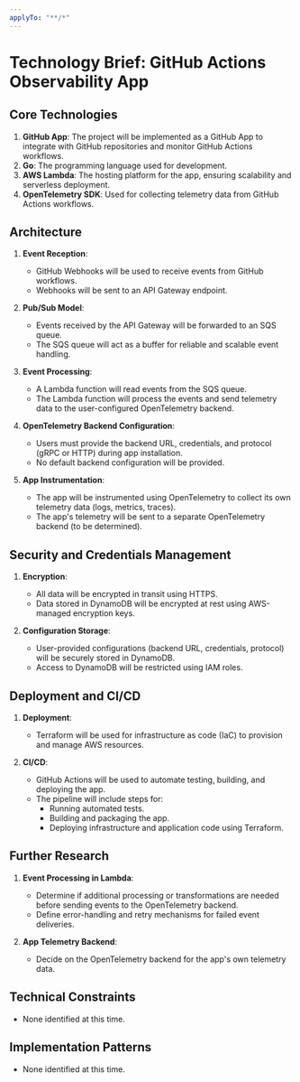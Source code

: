 ```yaml
---
applyTo: "**/*"
---
```


# Technology Brief: GitHub Actions Observability App

## Core Technologies

1. **GitHub App**: The project will be implemented as a GitHub App to integrate with GitHub repositories and monitor GitHub Actions workflows.
2. **Go**: The programming language used for development.
3. **AWS Lambda**: The hosting platform for the app, ensuring scalability and serverless deployment.
4. **OpenTelemetry SDK**: Used for collecting telemetry data from GitHub Actions workflows.

## Architecture

1. **Event Reception**:

   - GitHub Webhooks will be used to receive events from GitHub workflows.
   - Webhooks will be sent to an API Gateway endpoint.

2. **Pub/Sub Model**:

   - Events received by the API Gateway will be forwarded to an SQS queue.
   - The SQS queue will act as a buffer for reliable and scalable event handling.

3. **Event Processing**:

   - A Lambda function will read events from the SQS queue.
   - The Lambda function will process the events and send telemetry data to the user-configured OpenTelemetry backend.

4. **OpenTelemetry Backend Configuration**:

   - Users must provide the backend URL, credentials, and protocol (gRPC or HTTP) during app installation.
   - No default backend configuration will be provided.

5. **App Instrumentation**:
   - The app will be instrumented using OpenTelemetry to collect its own telemetry data (logs, metrics, traces).
   - The app's telemetry will be sent to a separate OpenTelemetry backend (to be determined).

## Security and Credentials Management

1. **Encryption**:

   - All data will be encrypted in transit using HTTPS.
   - Data stored in DynamoDB will be encrypted at rest using AWS-managed encryption keys.

2. **Configuration Storage**:
   - User-provided configurations (backend URL, credentials, protocol) will be securely stored in DynamoDB.
   - Access to DynamoDB will be restricted using IAM roles.

## Deployment and CI/CD

1. **Deployment**:

   - Terraform will be used for infrastructure as code (IaC) to provision and manage AWS resources.

2. **CI/CD**:
   - GitHub Actions will be used to automate testing, building, and deploying the app.
   - The pipeline will include steps for:
     - Running automated tests.
     - Building and packaging the app.
     - Deploying infrastructure and application code using Terraform.

## Further Research

1. **Event Processing in Lambda**:

   - Determine if additional processing or transformations are needed before sending events to the OpenTelemetry backend.
   - Define error-handling and retry mechanisms for failed event deliveries.

2. **App Telemetry Backend**:
   - Decide on the OpenTelemetry backend for the app's own telemetry data.

## Technical Constraints

- None identified at this time.

## Implementation Patterns

- None identified at this time.
